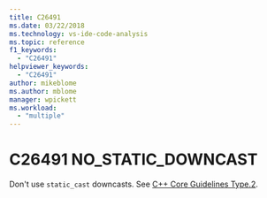 ```yaml
---
title: C26491
ms.date: 03/22/2018
ms.technology: vs-ide-code-analysis
ms.topic: reference
f1_keywords:
  - "C26491"
helpviewer_keywords:
  - "C26491"
author: mikeblome
ms.author: mblome
manager: wpickett
ms.workload:
  - "multiple"
---
```

# C26491 NO_STATIC_DOWNCAST

Don't use `static_cast` downcasts. See [C++ Core Guidelines Type.2](https://github.com/isocpp/CppCoreGuidelines/blob/master/CppCoreGuidelines.md#SS-type).
